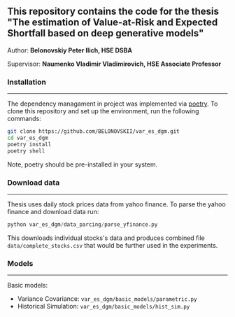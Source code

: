 ## This repository contains the code for the thesis "The estimation of Value-at-Risk and Expected Shortfall based on deep generative models"
Author:  **Belonovskiy Peter Ilich, HSE DSBA** 

Supervisor: **Naumenko Vladimir Vladimirovich, HSE Associate Professor**

### Installation
___
The dependency managament in project was implemented via [poetry](https://python-poetry.org).
To clone this repository and set up the environment, run the following commands:
```bash
git clone https://github.com/BELONOVSKII/var_es_dgm.git
cd var_es_dgm
poetry install
poetry shell
```
Note, poetry should be pre-installed in your system.

### Download data
___
Thesis uses daily stock prices data from yahoo finance. To parse the yahoo finance and download data run:
```python
python var_es_dgm/data_parcing/parse_yfinance.py 
```
This downloads individual stocks's data and produces combined file `data/complete_stocks.csv` that would be further used in the experiments.

### Models
___
Basic models:
* Variance Covariance: `var_es_dgm/basic_models/parametric.py`
* Historical Simulation: `var_es_dgm/basic_models/hist_sim.py`